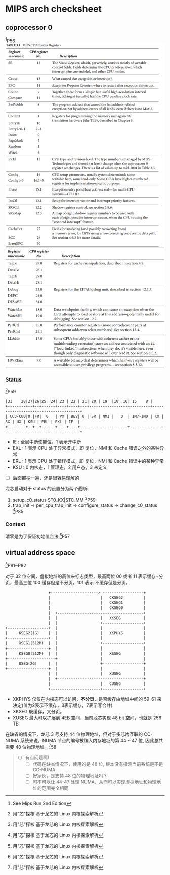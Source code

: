 # MIPS arch checksheet


## coprocessor 0
[^2]P56
![](./img/3.1-1.png)
![](./img/3.1-2.png)


### Status
[^1]P59

```
|31    28|27|26|25  24| 23 | 22 | 21| 20 | 19  |18  16| 15    8 | 
+--------+--+--+------+----+----+---+-----------------+---------+--------------------------------------+
| CU3-CU0|0 |FR|  0   | PX | BEV| 0 | SR | NMI |   0  | IM7-IM0 | KX | SX | UX | KSU | ERL | EXL | IE  |
+--------+--+--+------+----+----+---------------------+------------------------------------------------+
```
- IE : 全局中断使能位，1 表示开中断
- EXL : 1 表示 CPU 处于异常模式，即 复位，NMI 和 Cache 错误之外的某种异常
- ERL : 1 表示 CPU 处于错误模式，即 复位，NMI 和 Cache 错误中的某种异常
- KSU : 0 内核态，1 管理态，2 用户态，3 未定义

- [ ] 后面都抄一遍，还是很容易理解的

龙芯启动对于 status 的设置分为两个截断:
1. setup_c0_status ST0_KX|ST0_MM [^1]P59
2. trap_init => per_cpu_trap_init => configure_status => change_c0_status [^1]P85


### Context
清零是为了保证初始值合法 [^1]P57

## virtual address space

[^1]P81~P82

对于 32 位空间，虚拟地址的高位来标志类型，最高两位 00 或者 11 表示缓存+分页，最高三位 100 缓存但是不分页，101 表示 不缓存但是分页。
```
                   +---------------------> ------------------+
                   |                      |   CKSEG2         |
                   |                      |   CKSEG1         |
                   |                      |   CKSEG0         |
                   |  +--------------------------------------+
                   |  |                   |   XKSEG          |
                   |  |                   +------------------+
+------------------+  |                   |                  |
|     KSEG2(1G)    |  |                   |   XKPHYS         |
+------------------+  |                   |                  |
|     XSEG1(512M)  |  |                   +------------------+
+------------------+  |                   |                  |
|     KSEG0(512M)  |  |                   |   XSSEG          |
+---------------------+                   |                  |
|     USEG(2G)     |  |                   +------------------+
+------------------+  |                   |                  |
                   |  |                   |   XUSEG          |
                   |  +--------------------------------------+
                   |                      |   CUSEG          |
                   +----------------------+------------------+
```

- XKPHYS 仅仅在内核态可以访问，**不分页**，是否缓存由地址中间的 59-61 来决定(值为2表示不缓存，3表示缓存，7表示写合并)
- XKSEG 既缓存，又分页。
- XUSEG 最大可以扩展到 4EB 空间，当前龙芯实现 48 bit 空间，也就是 256 TB


在缺省的情况下，龙芯 3 号支持 44 位物理地址，但对于多芯片互联的 CC-NUMA 系统来说，NUMA 节点的编号被编入内存地址的第 44 ~ 47 位, 因此总共需要 48 位物理地址。[^1]58
> - [ ] 有点问题啊!
>   - [ ] 代码在缺省情况下，使用的是 48 位, 根本没有探测当前系统是不是 CC-NUMA
>   - [ ] 好家伙，是支持 48 位的物理地址吗 ?
>   - [ ] 可不可以让 44-47 处理 NUMA，从而可以实现虚拟地址和物理地址的范围完全相同

[^1]: 用"芯"探核 基于龙芯的 Linux 内核探索解析
[^2]: See Mips Run 2nd Edition
